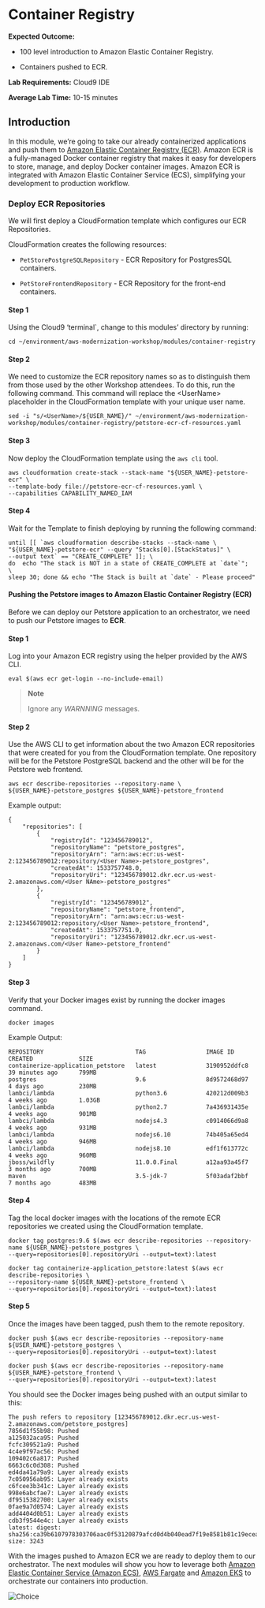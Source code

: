 # Container Registry

**Expected Outcome:**

- 100 level introduction to Amazon Elastic Container Registry.

- Containers pushed to ECR.

**Lab Requirements:** Cloud9 IDE

**Average Lab Time:** 10-15 minutes

## Introduction

In this module, we’re going to take our already containerized
applications and push them to [Amazon Elastic Container Registry
(ECR)](https://aws.amazon.com/ecr/). Amazon ECR is a fully-managed
Docker container registry that makes it easy for developers to store,
manage, and deploy Docker container images. Amazon ECR is integrated
with Amazon Elastic Container Service (ECS), simplifying your
development to production workflow.

### Deploy ECR Repositories

We will first deploy a CloudFormation template which configures our ECR
Repositories.

CloudFormation creates the following resources:

- `PetStorePostgreSQLRepository` - ECR Repository for PostgresSQL
    containers.

- `PetStoreFrontendRepository` - ECR Repository for the front-end
    containers.

#### Step 1

Using the Cloud9 ‘terminal\`, change to this modules’ directory by
running:

    cd ~/environment/aws-modernization-workshop/modules/container-registry

#### Step 2

We need to customize the ECR repository names so as to distinguish them
from those used by the other Workshop attendees. To do this, run the
following command. This command will replace the &lt;UserName&gt;
placeholder in the CloudFormation template with your unique user name.

    sed -i "s/<UserName>/${USER_NAME}/" ~/environment/aws-modernization-workshop/modules/container-registry/petstore-ecr-cf-resources.yaml

#### Step 3

Now deploy the CloudFormation template using the `aws cli` tool.

    aws cloudformation create-stack --stack-name "${USER_NAME}-petstore-ecr" \
    --template-body file://petstore-ecr-cf-resources.yaml \
    --capabilities CAPABILITY_NAMED_IAM

#### Step 4

Wait for the Template to finish deploying by running the following
command:

    until [[ `aws cloudformation describe-stacks --stack-name \
    "${USER_NAME}-petstore-ecr" --query "Stacks[0].[StackStatus]" \
    --output text` == "CREATE_COMPLETE" ]]; \
    do  echo "The stack is NOT in a state of CREATE_COMPLETE at `date`";   \
    sleep 30; done && echo "The Stack is built at `date` - Please proceed"

#### Pushing the Petstore images to Amazon Elastic Container Registry (ECR)

Before we can deploy our Petstore application to an orchestrator, we
need to push our Petstore images to **ECR**.

#### Step 1

Log into your Amazon ECR registry using the helper provided by the
AWS CLI.

    eval $(aws ecr get-login --no-include-email)

> **Note**
>
> Ignore any *WARNNING* messages.

#### Step 2

Use the AWS CLI to get information about the two Amazon ECR repositories
that were created for you from the CloudFormation template. One
repository will be for the Petstore PostgreSQL backend and the other
will be for the Petstore web frontend.

    aws ecr describe-repositories --repository-name \
    ${USER_NAME}-petstore_postgres ${USER_NAME}-petstore_frontend

Example output:

    {
        "repositories": [
            {
                "registryId": "123456789012",
                "repositoryName": "petstore_postgres",
                "repositoryArn": "arn:aws:ecr:us-west-2:123456789012:repository/<User Name>-petstore_postgres",
                "createdAt": 1533757748.0,
                "repositoryUri": "123456789012.dkr.ecr.us-west-2.amazonaws.com/<User NAme>-petstore_postgres"
            },
            {
                "registryId": "123456789012",
                "repositoryName": "petstore_frontend",
                "repositoryArn": "arn:aws:ecr:us-west-2:123456789012:repository/<User Name>-petstore_frontend",
                "createdAt": 1533757751.0,
                "repositoryUri": "123456789012.dkr.ecr.us-west-2.amazonaws.com/<User Name>-petstore_frontend"
            }
        ]
    }

#### Step 3

Verify that your Docker images exist by running the docker images
command.

    docker images

Example Output:

    REPOSITORY                          TAG                 IMAGE ID            CREATED             SIZE
    containerize-application_petstore   latest              3190952ddfc8        39 minutes ago      799MB
    postgres                            9.6                 8d9572468d97        4 days ago          230MB
    lambci/lambda                       python3.6           420212d009b3        4 weeks ago         1.03GB
    lambci/lambda                       python2.7           7a436931435e        4 weeks ago         901MB
    lambci/lambda                       nodejs4.3           c0914066d9a8        4 weeks ago         931MB
    lambci/lambda                       nodejs6.10          74b405a65ed4        4 weeks ago         946MB
    lambci/lambda                       nodejs8.10          edf1f613772c        4 weeks ago         960MB
    jboss/wildfly                       11.0.0.Final        a12aa93a45f7        3 months ago        700MB
    maven                               3.5-jdk-7           5f03adaf2bbf        7 months ago        483MB

#### Step 4

Tag the local docker images with the locations of the remote ECR
repositories we created using the CloudFormation template.

    docker tag postgres:9.6 $(aws ecr describe-repositories --repository-name ${USER_NAME}-petstore_postgres \
    --query=repositories[0].repositoryUri --output=text):latest

    docker tag containerize-application_petstore:latest $(aws ecr describe-repositories \
    --repository-name ${USER_NAME}-petstore_frontend \
    --query=repositories[0].repositoryUri --output=text):latest

#### Step 5

Once the images have been tagged, push them to the remote repository.

    docker push $(aws ecr describe-repositories --repository-name ${USER_NAME}-petstore_postgres \
    --query=repositories[0].repositoryUri --output=text):latest

    docker push $(aws ecr describe-repositories --repository-name ${USER_NAME}-petstore_frontend \
    --query=repositories[0].repositoryUri --output=text):latest

You should see the Docker images being pushed with an output similar to
this:

    The push refers to repository [123456789012.dkr.ecr.us-west-2.amazonaws.com/petstore_postgres]
    7856d1f55b98: Pushed
    a125032aca95: Pushed
    fcfc309521a9: Pushed
    4c4e9f97ac56: Pushed
    109402c6a817: Pushed
    6663c6c0d308: Pushed
    ed4da41a79a9: Layer already exists
    7c050956ab95: Layer already exists
    c6fcee3b341c: Layer already exists
    998e6abcfae7: Layer already exists
    df9515382700: Layer already exists
    0fae9a7d0574: Layer already exists
    add4404d0b51: Layer already exists
    cdb3f9544e4c: Layer already exists
    latest: digest: sha256:ca39b6107978303706aac0f53120879afcd0d4b040ead7f19e8581b81c19ecea size: 3243

With the images pushed to Amazon ECR we are ready to deploy them to our
orchestrator. The next modules will show you how to leverage both
[Amazon Elastic Container Service (Amazon
ECS)](http://aws.amazon.com/ecs/), [AWS
Fargate](http://aws.amazon.com/fargate/) and [Amazon
EKS](https://aws.amazon.com/eks/) to orchestrate our containers into
production.

![Choice](../../images/choose.png)
